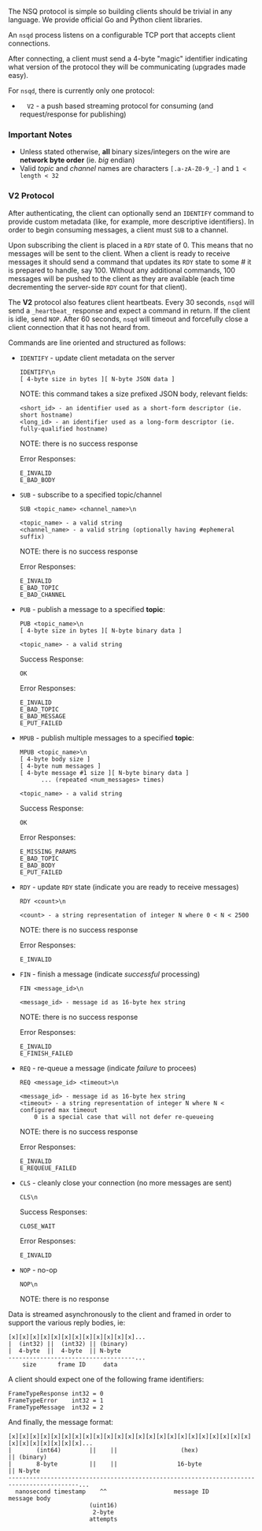 The NSQ protocol is simple so building clients should be trivial in any language. We provide
official Go and Python client libraries.

An `nsqd` process listens on a configurable TCP port that accepts client connections.

After connecting, a client must send a 4-byte "magic" identifier indicating what version of the
protocol they will be communicating (upgrades made easy).

For `nsqd`, there is currently only one protocol:

  * `  V2` - a push based streaming protocol for consuming (and request/response for publishing)

### Important Notes

  * Unless stated otherwise, **all** binary sizes/integers on the wire are **network byte order**
    (ie. *big* endian)
  * Valid *topic* and *channel* names are characters `[.a-zA-Z0-9_-]` and `1 < length < 32`

### V2 Protocol

After authenticating, the client can optionally send an `IDENTIFY` command to provide custom
metadata (like, for example, more descriptive identifiers). In order to begin consuming messages, a
client must `SUB` to a channel.

Upon subscribing the client is placed in a `RDY` state of 0. This means that no messages
will be sent to the client. When a client is ready to receive messages it should send a command that
updates its `RDY` state to some # it is prepared to handle, say 100. Without any additional
commands, 100 messages will be pushed to the client as they are available (each time decrementing
the server-side `RDY` count for that client).

The **V2** protocol also features client heartbeats. Every 30 seconds, `nsqd` will send a
`_heartbeat_` response and expect a command in return. If the client is idle, send `NOP`. After 60
seconds, `nsqd` will timeout and forcefully close a client connection that it has not heard from.

Commands are line oriented and structured as follows:

  * `IDENTIFY` - update client metadata on the server
    
        IDENTIFY\n
        [ 4-byte size in bytes ][ N-byte JSON data ]
    
    NOTE: this command takes a size prefixed JSON body, relevant fields:
    
        <short_id> - an identifier used as a short-form descriptor (ie. short hostname)
        <long_id> - an identifier used as a long-form descriptor (ie. fully-qualified hostname)
    
    NOTE: there is no success response
    
    Error Responses:
    
        E_INVALID
        E_BAD_BODY

  * `SUB` - subscribe to a specified topic/channel
    
        SUB <topic_name> <channel_name>\n
        
        <topic_name> - a valid string
        <channel_name> - a valid string (optionally having #ephemeral suffix)
    
    NOTE: there is no success response
    
    Error Responses:
    
        E_INVALID
        E_BAD_TOPIC
        E_BAD_CHANNEL

  * `PUB` - publish a message to a specified **topic**:
    
        PUB <topic_name>\n
        [ 4-byte size in bytes ][ N-byte binary data ]
        
        <topic_name> - a valid string
    
    Success Response:
    
        OK
    
    Error Responses:
    
        E_INVALID
        E_BAD_TOPIC
        E_BAD_MESSAGE
        E_PUT_FAILED

  * `MPUB` - publish multiple messages to a specified **topic**:
    
        MPUB <topic_name>\n
        [ 4-byte body size ]
        [ 4-byte num messages ]
        [ 4-byte message #1 size ][ N-byte binary data ]
              ... (repeated <num_messages> times)
        
        <topic_name> - a valid string
    
    Success Response:
    
        OK
    
    Error Responses:
    
        E_MISSING_PARAMS
        E_BAD_TOPIC
        E_BAD_BODY
        E_PUT_FAILED

  * `RDY` - update `RDY` state (indicate you are ready to receive messages)
    
        RDY <count>\n
        
        <count> - a string representation of integer N where 0 < N < 2500
    
    NOTE: there is no success response
    
    Error Responses:
    
        E_INVALID

  * `FIN` - finish a message (indicate *successful* processing)
    
        FIN <message_id>\n
        
        <message_id> - message id as 16-byte hex string
    
    NOTE: there is no success response

    Error Responses:
    
        E_INVALID
        E_FINISH_FAILED

  * `REQ` - re-queue a message (indicate *failure* to procees)
    
        REQ <message_id> <timeout>\n
        
        <message_id> - message id as 16-byte hex string
        <timeout> - a string representation of integer N where N < configured max timeout
            0 is a special case that will not defer re-queueing
    
    NOTE: there is no success response

    Error Responses:
    
        E_INVALID
        E_REQUEUE_FAILED

  * `CLS` - cleanly close your connection (no more messages are sent)
    
        CLS\n
    
    Success Responses:
    
        CLOSE_WAIT
    
    Error Responses:
    
        E_INVALID

  * `NOP` - no-op
    
        NOP\n
    
    NOTE: there is no response

Data is streamed asynchronously to the client and framed in order to support the various reply
bodies, ie:

    [x][x][x][x][x][x][x][x][x][x][x][x]...
    |  (int32) ||  (int32) || (binary)
    |  4-byte  ||  4-byte  || N-byte
    ------------------------------------...
        size      frame ID     data

A client should expect one of the following frame identifiers:

    FrameTypeResponse int32 = 0
    FrameTypeError    int32 = 1
    FrameTypeMessage  int32 = 2

And finally, the message format:
    
    [x][x][x][x][x][x][x][x][x][x][x][x][x][x][x][x][x][x][x][x][x][x][x][x][x][x][x][x][x][x]...
    |       (int64)        ||    ||                  (hex)                       || (binary)
    |       8-byte         ||    ||                 16-byte                      || N-byte
    ------------------------------------------------------------------------------------------...
      nanosecond timestamp    ^^                   message ID                       message body
                           (uint16)
                            2-byte
                           attempts
